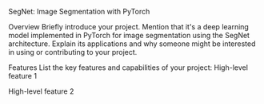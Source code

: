 SegNet: Image Segmentation with PyTorch

Overview
Briefly introduce your project. Mention that it's a deep learning model implemented in PyTorch for image segmentation using the SegNet architecture. Explain its applications and why someone might be interested in using or contributing to your project.

Features
List the key features and capabilities of your project:
High-level feature 1

High-level feature 2
